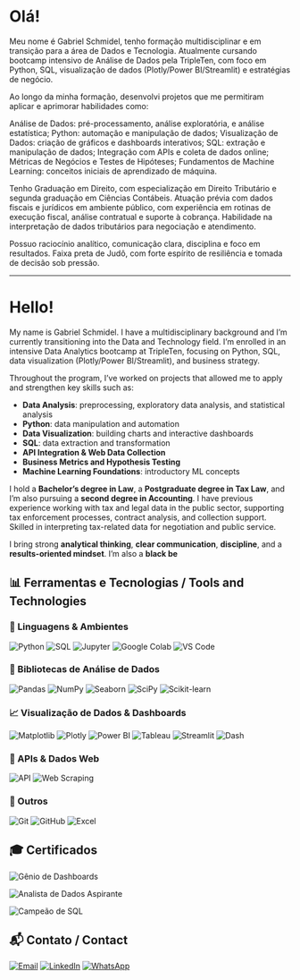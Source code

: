 # Olá!

Meu nome é Gabriel Schmidel, tenho formação multidisciplinar e em transição para a área de Dados e Tecnologia. Atualmente cursando bootcamp intensivo de Análise de Dados pela TripleTen, com foco em Python, SQL, visualização de dados (Plotly/Power BI/Streamlit) e estratégias de negócio.

Ao longo da minha formação, desenvolvi projetos que me permitiram aplicar e aprimorar habilidades como:

Análise de Dados: pré-processamento, análise exploratória, e análise estatística;
Python: automação e manipulação de dados;
Visualização de Dados: criação de gráficos e dashboards interativos;
SQL: extração e manipulação de dados;
Integração com APIs e coleta de dados online;
Métricas de Negócios e Testes de Hipóteses;
Fundamentos de Machine Learning: conceitos iniciais de aprendizado de máquina.

Tenho Graduação em Direito, com especialização em Direito Tributário e segunda graduação em Ciências Contábeis. Atuação prévia com dados fiscais e jurídicos em ambiente público, com experiência em rotinas de execução fiscal, análise contratual e suporte à cobrança. Habilidade na interpretação de dados tributários para negociação e atendimento.

Possuo raciocínio analítico, comunicação clara, disciplina e foco em resultados. Faixa preta de Judô, com forte espírito de resiliência e tomada de decisão sob pressão.

_________________________________________________________________________________________________________________________________________________________________________________________________
# Hello!

My name is Gabriel Schmidel. I have a multidisciplinary background and I’m currently transitioning into the Data and Technology field. I’m enrolled in an intensive Data Analytics bootcamp at TripleTen, focusing on Python, SQL, data visualization (Plotly/Power BI/Streamlit), and business strategy.

Throughout the program, I’ve worked on projects that allowed me to apply and strengthen key skills such as:

- **Data Analysis**: preprocessing, exploratory data analysis, and statistical analysis  
- **Python**: data manipulation and automation  
- **Data Visualization**: building charts and interactive dashboards  
- **SQL**: data extraction and transformation  
- **API Integration & Web Data Collection**  
- **Business Metrics and Hypothesis Testing**  
- **Machine Learning Foundations**: introductory ML concepts  

I hold a **Bachelor’s degree in Law**, a **Postgraduate degree in Tax Law**, and I’m also pursuing a **second degree in Accounting**. I have previous experience working with tax and legal data in the public sector, supporting tax enforcement processes, contract analysis, and collection support. Skilled in interpreting tax-related data for negotiation and public service.

I bring strong **analytical thinking**, **clear communication**, **discipline**, and a **results-oriented mindset**. I’m also a **black be**

## 📊 Ferramentas e Tecnologias / Tools and Technologies

### 🐍 Linguagens & Ambientes
![Python](https://img.shields.io/badge/Python-3776AB?style=for-the-badge&logo=python&logoColor=white)
![SQL](https://img.shields.io/badge/SQL-003B57?style=for-the-badge&logo=postgresql&logoColor=white)
![Jupyter](https://img.shields.io/badge/Jupyter-F37626?style=for-the-badge&logo=jupyter&logoColor=white)
![Google Colab](https://img.shields.io/badge/Google_Colab-F9AB00?style=for-the-badge&logo=google-colab&logoColor=white)
![VS Code](https://img.shields.io/badge/VS%20Code-007ACC?style=for-the-badge&logo=visual-studio-code&logoColor=white)

### 🧪 Bibliotecas de Análise de Dados
![Pandas](https://img.shields.io/badge/Pandas-150458?style=for-the-badge&logo=pandas&logoColor=white)
![NumPy](https://img.shields.io/badge/NumPy-013243?style=for-the-badge&logo=numpy&logoColor=white)
![Seaborn](https://img.shields.io/badge/Seaborn-3776AB?style=for-the-badge&logo=python&logoColor=white)
![SciPy](https://img.shields.io/badge/SciPy-8CAAE6?style=for-the-badge&logo=scipy&logoColor=white)
![Scikit-learn](https://img.shields.io/badge/Scikit--learn-F7931E?style=for-the-badge&logo=scikitlearn&logoColor=white)

### 📈 Visualização de Dados & Dashboards
![Matplotlib](https://img.shields.io/badge/Matplotlib-11557C?style=for-the-badge&logo=python&logoColor=white)
![Plotly](https://img.shields.io/badge/Plotly-3F4F75?style=for-the-badge&logo=plotly&logoColor=white)
![Power BI](https://img.shields.io/badge/Power_BI-F2C811?style=for-the-badge&logo=powerbi&logoColor=black)
![Tableau](https://img.shields.io/badge/Tableau-E97627?style=for-the-badge&logo=tableau&logoColor=white)
![Streamlit](https://img.shields.io/badge/Streamlit-FF4B4B?style=for-the-badge&logo=streamlit&logoColor=white)
![Dash](https://img.shields.io/badge/Dash-000000?style=for-the-badge&logo=plotly&logoColor=white)

### 🔄 APIs & Dados Web
![API](https://img.shields.io/badge/REST%20APIs-005571?style=for-the-badge&logo=api&logoColor=white)
![Web Scraping](https://img.shields.io/badge/Web_Scraping-FFA500?style=for-the-badge&logo=python&logoColor=white)

### 🧰 Outros
![Git](https://img.shields.io/badge/Git-F05032?style=for-the-badge&logo=git&logoColor=white)
![GitHub](https://img.shields.io/badge/GitHub-181717?style=for-the-badge&logo=github&logoColor=white)
![Excel](https://img.shields.io/badge/Excel-217346?style=for-the-badge&logo=microsoft-excel&logoColor=white)

## 🎓 Certificados

![Gênio de Dashboards](https://github.com/gschmidel19/gschmidel19/blob/main/Image%20(2).png)

![Analista de Dados Aspirante](https://github.com/gschmidel19/gschmidel19/blob/main/Image%20(1).png)

![Campeão de SQL](https://github.com/gschmidel19/gschmidel19/blob/main/Image.png)

## 📬 Contato / Contact

[![Email](https://img.shields.io/badge/gschmidel@hotmail.com-D14836?style=for-the-badge&logo=gmail&logoColor=white)](mailto:gschmidel@hotmail.com)
[![LinkedIn](https://img.shields.io/badge/Gabriel%20Schmidel-0A66C2?style=for-the-badge&logo=linkedin&logoColor=white)](https://www.linkedin.com/in/gabriel-schmidel-37975ba3)
[![WhatsApp](https://img.shields.io/badge/+55%2051%2099442--1640-25D366?style=for-the-badge&logo=whatsapp&logoColor=white)](https://wa.me/5551994421640)


